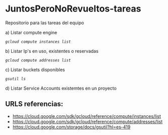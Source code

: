 # JuntosPeroNoRevueltos-tareas
Repositorio para las tareas del equipo

a) Listar compute engine

 _```gcloud compute instances list```_

b) Listar Ip's en uso, existentes o reservadas

_```gcloud compute addresses list```_

c) Listar buckets disponibles

_```gsutil ls```_

d) Listar Service Accounts existemtes en un proyecto

## URLS referencias:

* https://cloud.google.com/sdk/gcloud/reference/compute/instances/list
* https://cloud.google.com/sdk/gcloud/reference/compute/addresses/list
* https://cloud.google.com/storage/docs/gsutil?hl=es-419